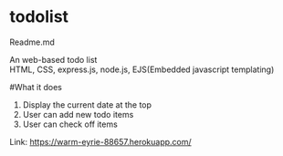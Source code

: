 # todolist
Readme.md

An web-based todo list  
HTML, CSS, express.js, node.js, EJS(Embedded javascript templating)  

#What it does 
1. Display the current date at the top 
2. User can add new todo items 
3. User can check off items 

Link: https://warm-eyrie-88657.herokuapp.com/
